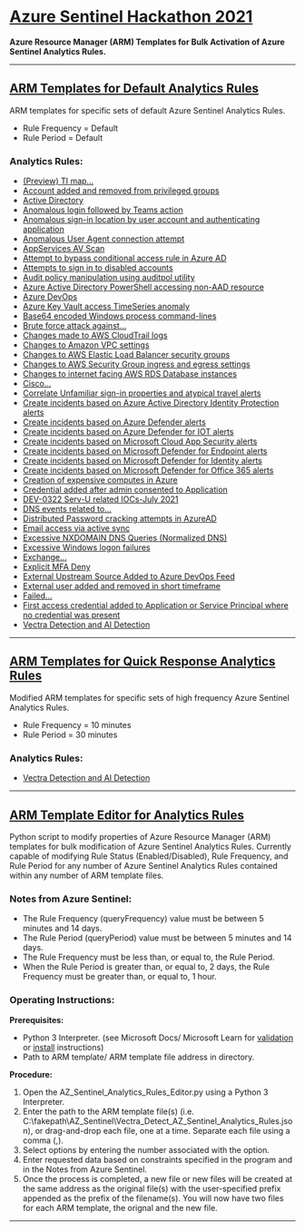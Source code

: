 # [Azure Sentinel Hackathon 2021](https://github.com/MSSAPSCA1/Azure_Sentinel)
**Azure Resource Manager (ARM) Templates for Bulk Activation of Azure Sentinel Analytics Rules.**
___
## [ARM Templates for Default Analytics Rules](https://github.com/MSSAPSCA1/Azure_Sentinel/tree/main/Default_AZ_Sentinel_Rule_Templates)

ARM templates for specific sets of default Azure Sentinel Analytics Rules.
* Rule Frequency = Default
* Rule Period = Default

### Analytics Rules:
*  [(Preview) TI map...](https://github.com/MSSAPSCA1/Azure_Sentinel/blob/main/Default_AZ_Sentinel_Rule_Templates/(Preview)_TI_map_AZ_Sentinel_Analytics_Rules.json)
*  [Account added and removed from privileged groups](https://github.com/MSSAPSCA1/Azure_Sentinel/blob/main/Default_AZ_Sentinel_Rule_Templates/Account_added_and_removed_from_privileged_groups__AZ_Sentinel_Analytics_Rule.json)
*  [Active Directory](https://github.com/MSSAPSCA1/Azure_Sentinel/blob/main/Default_AZ_Sentinel_Rule_Templates/Active_Directory_AZ_Sentinel_Analytics_Rules.json)
*  [Anomalous login followed by Teams action](https://github.com/MSSAPSCA1/Azure_Sentinel/blob/main/Default_AZ_Sentinel_Rule_Templates/Anomalous_AZ_Sentinel_Analytics_Rules.json)
*  [Anomalous sign-in location by user account and authenticating application](https://github.com/MSSAPSCA1/Azure_Sentinel/blob/main/Default_AZ_Sentinel_Rule_Templates/Anomalous_AZ_Sentinel_Analytics_Rules.json)
*  [Anomalous User Agent connection attempt](https://github.com/MSSAPSCA1/Azure_Sentinel/blob/main/Default_AZ_Sentinel_Rule_Templates/Anomalous_AZ_Sentinel_Analytics_Rules.json)
*  [AppServices AV Scan](https://github.com/MSSAPSCA1/Azure_Sentinel/blob/main/Default_AZ_Sentinel_Rule_Templates/AppServices_AV_Scan_AZ_Sentinel_Analytics_Rules.json)
*  [Attempt to bypass conditional access rule in Azure AD](https://github.com/MSSAPSCA1/Azure_Sentinel/blob/main/Default_AZ_Sentinel_Rule_Templates/Attempt..._AZ_Sentinel_Analytics_Rules.json)
*  [Attempts to sign in to disabled accounts](https://github.com/MSSAPSCA1/Azure_Sentinel/blob/main/Default_AZ_Sentinel_Rule_Templates/Attempt..._AZ_Sentinel_Analytics_Rules.json)
*  [Audit policy manipulation using auditpol utility](https://github.com/MSSAPSCA1/Azure_Sentinel/blob/main/Default_AZ_Sentinel_Rule_Templates/Audit_policy_manipulation_using_auditpol_utility_AZ_Sentinel_Analytics_Rule.json)
*  [Azure Active Directory PowerShell accessing non-AAD resource](https://github.com/MSSAPSCA1/Azure_Sentinel/blob/main/Default_AZ_Sentinel_Rule_Templates/Azure_Active_Directory_PowerShell_accessing_non-AAD_resource_AZ_Sentinel_Analytics_Rule.json)
*  [Azure DevOps](https://github.com/MSSAPSCA1/Azure_Sentinel/blob/main/Default_AZ_Sentinel_Rule_Templates/Azure_DevOps_AZ_Sentinel_Analytics_Rules.json)
*  [Azure Key Vault access TimeSeries anomaly](https://github.com/MSSAPSCA1/Azure_Sentinel/blob/main/Default_AZ_Sentinel_Rule_Templates/Azure_Key_Vault_access_TimeSeries_anomaly_AZ_Sentinel_Analytics_Rule.json)
*  [Base64 encoded Windows process command-lines](https://github.com/MSSAPSCA1/Azure_Sentinel/blob/main/Default_AZ_Sentinel_Rule_Templates/Base64_encoded_Windows_process_command-lines_AZ_Sentinel_Analytics_Rule.json)
*  [Brute force attack against...](https://github.com/MSSAPSCA1/Azure_Sentinel/blob/main/Default_AZ_Sentinel_Rule_Templates/Brute_force_attack_against..._AZ_Sentinel_Analytics_Rules.json)
*  [Changes made to AWS CloudTrail logs](https://github.com/MSSAPSCA1/Azure_Sentinel/blob/main/Default_AZ_Sentinel_Rule_Templates/Changes..._AZ_Sentinel_Analytics_Rules.json)
*  [Changes to Amazon VPC settings](https://github.com/MSSAPSCA1/Azure_Sentinel/blob/main/Default_AZ_Sentinel_Rule_Templates/Changes..._AZ_Sentinel_Analytics_Rules.json)
*  [Changes to AWS Elastic Load Balancer security groups](https://github.com/MSSAPSCA1/Azure_Sentinel/blob/main/Default_AZ_Sentinel_Rule_Templates/Changes..._AZ_Sentinel_Analytics_Rules.json)
*  [Changes to AWS Security Group ingress and egress settings](https://github.com/MSSAPSCA1/Azure_Sentinel/blob/main/Default_AZ_Sentinel_Rule_Templates/Changes..._AZ_Sentinel_Analytics_Rules.json)
*  [Changes to internet facing AWS RDS Database instances](https://github.com/MSSAPSCA1/Azure_Sentinel/blob/main/Default_AZ_Sentinel_Rule_Templates/Changes..._AZ_Sentinel_Analytics_Rules.json)
*  [Cisco...](https://github.com/MSSAPSCA1/Azure_Sentinel/blob/main/Default_AZ_Sentinel_Rule_Templates/Cisco..._AZ_Sentinel_Analytics_Rules.json)
*  [Correlate Unfamiliar sign-in properties and atypical travel alerts](https://github.com/MSSAPSCA1/Azure_Sentinel/blob/main/Default_AZ_Sentinel_Rule_Templates/Correlate_Unfamiliar_sign-in_properties_and_atypical_travel_alerts_AZ_Sentinel_Analytics_Rule.json)
*  [Create incidents based on Azure Active Directory Identity Protection alerts](https://github.com/MSSAPSCA1/Azure_Sentinel/blob/main/Default_AZ_Sentinel_Rule_Templates/Create_incidents_based_on..._AZ_Sentinel_Analytics_Rules.json)
*  [Create incidents based on Azure Defender alerts](https://github.com/MSSAPSCA1/Azure_Sentinel/blob/main/Default_AZ_Sentinel_Rule_Templates/Create_incidents_based_on..._AZ_Sentinel_Analytics_Rules.json)
*  [Create incidents based on Azure Defender for IOT alerts](https://github.com/MSSAPSCA1/Azure_Sentinel/blob/main/Default_AZ_Sentinel_Rule_Templates/Create_incidents_based_on..._AZ_Sentinel_Analytics_Rules.json)
*  [Create incidents based on Microsoft Cloud App Security alerts](https://github.com/MSSAPSCA1/Azure_Sentinel/blob/main/Default_AZ_Sentinel_Rule_Templates/Create_incidents_based_on..._AZ_Sentinel_Analytics_Rules.json)
*  [Create incidents based on Microsoft Defender for Endpoint alerts](https://github.com/MSSAPSCA1/Azure_Sentinel/blob/main/Default_AZ_Sentinel_Rule_Templates/Create_incidents_based_on..._AZ_Sentinel_Analytics_Rules.json)
*  [Create incidents based on Microsoft Defender for Identity alerts](https://github.com/MSSAPSCA1/Azure_Sentinel/blob/main/Default_AZ_Sentinel_Rule_Templates/Create_incidents_based_on..._AZ_Sentinel_Analytics_Rules.json)
*  [Create incidents based on Microsoft Defender for Office 365 alerts](https://github.com/MSSAPSCA1/Azure_Sentinel/blob/main/Default_AZ_Sentinel_Rule_Templates/Create_incidents_based_on..._AZ_Sentinel_Analytics_Rules.json)
*  [Creation of expensive computes in Azure](https://github.com/MSSAPSCA1/Azure_Sentinel/blob/main/Default_AZ_Sentinel_Rule_Templates/Creation_of_expensive_computes_in_Azure_AZ_Sentinel_Analytics_Rule.json)
*  [Credential added after admin consented to Application](https://github.com/MSSAPSCA1/Azure_Sentinel/blob/main/Default_AZ_Sentinel_Rule_Templates/Credential_added_after_admin_consented_to_Application_AZ_Sentinel_Analytics_Rule.json)
*  [DEV-0322 Serv-U related IOCs-July 2021](https://github.com/MSSAPSCA1/Azure_Sentinel/blob/main/Default_AZ_Sentinel_Rule_Templates/DEV-0322_Serv-U_related_IOCs-July%202021_AZ_Sentinel_Analytics_Rule.json)
*  [DNS events related to...](https://github.com/MSSAPSCA1/Azure_Sentinel/blob/main/Default_AZ_Sentinel_Rule_Templates/DNS_events_related_to_AZ_Sentinel_Analytics_Rules.json)
*  [Distributed Password cracking attempts in AzureAD](https://github.com/MSSAPSCA1/Azure_Sentinel/blob/main/Default_AZ_Sentinel_Rule_Templates/Distributed_Password_cracking_attempts_in_AzureAD_AZ_Sentinel_Analytics_Rule.json)
*  [Email access via active sync](https://github.com/MSSAPSCA1/Azure_Sentinel/blob/main/Default_AZ_Sentinel_Rule_Templates/Email_access_via_active_sync_AZ_Sentinel_Analytics_Rule.json)
*  [Excessive NXDOMAIN DNS Queries (Normalized DNS)](https://github.com/MSSAPSCA1/Azure_Sentinel/blob/main/Default_AZ_Sentinel_Rule_Templates/Excessive..._AZ_Sentinel_Analytics_Rules.json)
*  [Excessive Windows logon failures](https://github.com/MSSAPSCA1/Azure_Sentinel/blob/main/Default_AZ_Sentinel_Rule_Templates/Excessive..._AZ_Sentinel_Analytics_Rules.json)
*  [Exchange...](https://github.com/MSSAPSCA1/Azure_Sentinel/blob/main/Default_AZ_Sentinel_Rule_Templates/Exchange..._AZ_Sentinel_Analytics_Rules.json)
*  [Explicit MFA Deny](https://github.com/MSSAPSCA1/Azure_Sentinel/blob/main/Default_AZ_Sentinel_Rule_Templates/Explicit%20_MFA_Deny_AZ_Sentinel_Analytics_Rule.json)
*  [External Upstream Source Added to Azure DevOps Feed](https://github.com/MSSAPSCA1/Azure_Sentinel/blob/main/Default_AZ_Sentinel_Rule_Templates/External..._AZ_Sentinel_Analytics_Rules.json)
*  [External user added and removed in short timeframe](https://github.com/MSSAPSCA1/Azure_Sentinel/blob/main/Default_AZ_Sentinel_Rule_Templates/External..._AZ_Sentinel_Analytics_Rules.json)
*  [Failed...](https://github.com/MSSAPSCA1/Azure_Sentinel/blob/main/Default_AZ_Sentinel_Rule_Templates/Failed..._AZ_Sentinel_Analytics_Rules.json)
*  [First access credential added to Application or Service Principal where no credential was present](https://github.com/MSSAPSCA1/Azure_Sentinel/blob/main/Default_AZ_Sentinel_Rule_Templates/First_access_credential_added_to_Application_or..._AZ_Sentinel_Analytics_Rule.json)
*  [Vectra Detection and AI Detection](https://github.com/MSSAPSCA1/Azure_Sentinel/blob/main/Default_AZ_Sentinel_Rule_Templates/Vectra_Detect_AZ_Sentinel_Analytics_Rules.json)
___
## [ARM Templates for Quick Response Analytics Rules](https://github.com/MSSAPSCA1/Azure_Sentinel/tree/main/Quick_Response_AZ_Sentinel_Rule_Templates)

Modified ARM templates for specific sets of high frequency Azure Sentinel Analytics Rules. 
* Rule Frequency = 10 minutes
* Rule Period = 30 minutes

### Analytics Rules:
* [Vectra Detection and AI Detection](https://github.com/MSSAPSCA1/Azure_Sentinel/blob/main/Quick_Response_AZ_Sentinel_Rule_Templates/QR_Vectra_Detect_AZ_Sentinel_Analytics_Rules.json)
___
## [ARM Template Editor for Analytics Rules](https://github.com/MSSAPSCA1/Azure_Sentinel/blob/main/AZ_Sentinel_Analytics_Rules_Editor.py)

Python script to modify properties of Azure Resource Manager (ARM) templates for bulk modification of Azure Sentinel Analytics Rules. Currently capable of modifying Rule Status (Enabled/Disabled), Rule Frequency, and Rule Period for any number of Azure Sentinel Analytics Rules contained within any number of ARM template files.

### Notes from Azure Sentinel:
* The Rule Frequency (queryFrequency) value must be between 5 minutes and 14 days.
* The Rule Period (queryPeriod) value must be between 5 minutes and 14 days.
* The Rule Frequency must be less than, or equal to, the Rule Period.
* When the Rule Period is greater than, or equal to, 2 days, the Rule Frequency must be greater than, or equal to, 1 hour.

### Operating Instructions:

**Prerequisites:**
* Python 3 Interpreter. (see Microsoft Docs/ Microsoft Learn for [validation](https://docs.microsoft.com/en-us/learn/modules/python-install-vscode/2-python-programming-language?pivots=windows) or [install](https://docs.microsoft.com/en-us/learn/modules/python-install-vscode/3-exercise-install-python3?pivots=windows) instructions)
* Path to ARM template/ ARM template file address in directory.

**Procedure:**
1.  Open the AZ_Sentinel_Analytics_Rules_Editor.py using a Python 3 Interpreter.
2.  Enter the path to the ARM template file(s) (i.e. C:\fakepath\AZ_Sentinel\Vectra_Detect_AZ_Sentinel_Analytics_Rules.json), or drag-and-drop each file, one at a time. Separate each file using a comma (,).
3.  Select options by entering the number associated with the option.
4.  Enter requested data based on constraints specified in the program and in the Notes from Azure Sentinel.
5.  Once the process is completed, a new file or new files will be created at the same address as the original file(s) with the user-specified prefix appended as the prefix of the filename(s). You will now have two files for each ARM template, the orignal and the new file.
___
